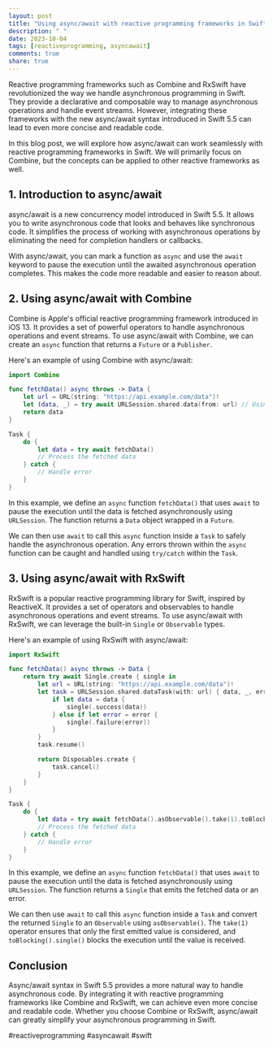 ```yaml
---
layout: post
title: "Using async/await with reactive programming frameworks in Swift"
description: " "
date: 2023-10-04
tags: [reactiveprogramming, asyncawait]
comments: true
share: true
---
```


Reactive programming frameworks such as Combine and RxSwift have revolutionized the way we handle asynchronous programming in Swift. They provide a declarative and composable way to manage asynchronous operations and handle event streams. However, integrating these frameworks with the new async/await syntax introduced in Swift 5.5 can lead to even more concise and readable code.

In this blog post, we will explore how async/await can work seamlessly with reactive programming frameworks in Swift. We will primarily focus on Combine, but the concepts can be applied to other reactive frameworks as well.

## 1. Introduction to async/await

async/await is a new concurrency model introduced in Swift 5.5. It allows you to write asynchronous code that looks and behaves like synchronous code. It simplifies the process of working with asynchronous operations by eliminating the need for completion handlers or callbacks.

With async/await, you can mark a function as `async` and use the `await` keyword to pause the execution until the awaited asynchronous operation completes. This makes the code more readable and easier to reason about.

## 2. Using async/await with Combine

Combine is Apple's official reactive programming framework introduced in iOS 13. It provides a set of powerful operators to handle asynchronous operations and event streams. To use async/await with Combine, we can create an `async` function that returns a `Future` or a `Publisher`.

Here's an example of using Combine with async/await:

```swift
import Combine

func fetchData() async throws -> Data {
    let url = URL(string: "https://api.example.com/data")!
    let (data, _) = try await URLSession.shared.data(from: url) // Using await to pause until the async operation completes
    return data
}

Task {
    do {
        let data = try await fetchData()
        // Process the fetched data
    } catch {
        // Handle error
    }
}
```

In this example, we define an `async` function `fetchData()` that uses `await` to pause the execution until the data is fetched asynchronously using `URLSession`. The function returns a `Data` object wrapped in a `Future`.

We can then use `await` to call this `async` function inside a `Task` to safely handle the asynchronous operation. Any errors thrown within the `async` function can be caught and handled using `try/catch` within the `Task`.

## 3. Using async/await with RxSwift

RxSwift is a popular reactive programming library for Swift, inspired by ReactiveX. It provides a set of operators and observables to handle asynchronous operations and event streams. To use async/await with RxSwift, we can leverage the built-in `Single` or `Observable` types.

Here's an example of using RxSwift with async/await:

```swift
import RxSwift

func fetchData() async throws -> Data {
    return try await Single.create { single in
        let url = URL(string: "https://api.example.com/data")!
        let task = URLSession.shared.dataTask(with: url) { data, _, error in
            if let data = data {
                single(.success(data))
            } else if let error = error {
                single(.failure(error))
            }
        }
        task.resume()

        return Disposables.create {
            task.cancel()
        }
    }
}

Task {
    do {
        let data = try await fetchData().asObservable().take(1).toBlocking().single()
        // Process the fetched data
    } catch {
        // Handle error
    }
}
```

In this example, we define an `async` function `fetchData()` that uses `await` to pause the execution until the data is fetched asynchronously using `URLSession`. The function returns a `Single` that emits the fetched data or an error.

We can then use `await` to call this `async` function inside a `Task` and convert the returned `Single` to an `Observable` using `asObservable()`. The `take(1)` operator ensures that only the first emitted value is considered, and `toBlocking().single()` blocks the execution until the value is received.

## Conclusion

Async/await syntax in Swift 5.5 provides a more natural way to handle asynchronous code. By integrating it with reactive programming frameworks like Combine and RxSwift, we can achieve even more concise and readable code. Whether you choose Combine or RxSwift, async/await can greatly simplify your asynchronous programming in Swift.

#reactiveprogramming #asyncawait #swift